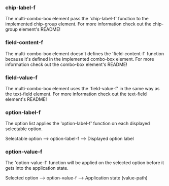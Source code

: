 
### chip-label-f

The multi-combo-box element pass the 'chip-label-f' function to the implemented
chip-group element.
For more information check out the chip-group element's README!

### field-content-f

The multi-combo-box element doesn't defines the 'field-content-f' function
because it's defined in the implemented combo-box element.
For more information check out the combo-box element's README!

### field-value-f

The multi-combo-box element uses the 'field-value-f' in the same way as the
text-field element.
For more information check out the text-field element's README!

### option-label-f  

The option list applies the 'option-label-f' function on each displayed selectable option.

Selectable option --> option-label-f --> Displayed option label

### option-value-f

The 'option-value-f' function will be applied on the selected option before it
gets into the application state.

Selected option --> option-value-f --> Application state (value-path)
